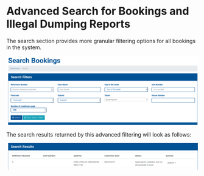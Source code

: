 # Advanced Search for Bookings and Illegal Dumping Reports
The search section provides more granular filtering options for all bookings in the system.

![search](search-1.png)

The search results returned by this advanced filtering will look as follows:

![search2](search-2.png)